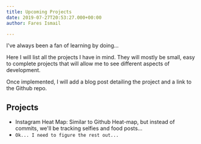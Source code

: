 ```yaml
---
title: Upcoming Projects
date: 2019-07-27T20:53:27.000+00:00
author: Fares Ismail

---
```

I've always been a fan of learning by doing...

Here I will list all the projects I have in mind. They will mostly be small, easy to complete projects that will allow me to see different aspects of development.

Once implemented, I will add a blog post detailing the project and a link to the Github repo.

## Projects

* Instagram Heat Map: Similar to Github Heat-map, but instead of commits, we'll be tracking selfies and food posts...
* `Ok... I need to figure the rest out...`